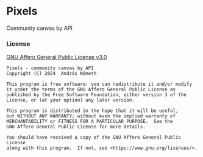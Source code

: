 # Pixels

Community canvas by API

### License

[GNU Affero General Public License v3.0](https://www.gnu.org/licenses/agpl-3.0.en.html)

```
Pixels - community canvas by API
Copyright (C) 2024  András Németh

This program is free software: you can redistribute it and/or modify
it under the terms of the GNU Affero General Public License as
published by the Free Software Foundation, either version 3 of the
License, or (at your option) any later version.

This program is distributed in the hope that it will be useful,
but WITHOUT ANY WARRANTY; without even the implied warranty of
MERCHANTABILITY or FITNESS FOR A PARTICULAR PURPOSE.  See the
GNU Affero General Public License for more details.

You should have received a copy of the GNU Affero General Public License
along with this program.  If not, see <https://www.gnu.org/licenses/>.
```
